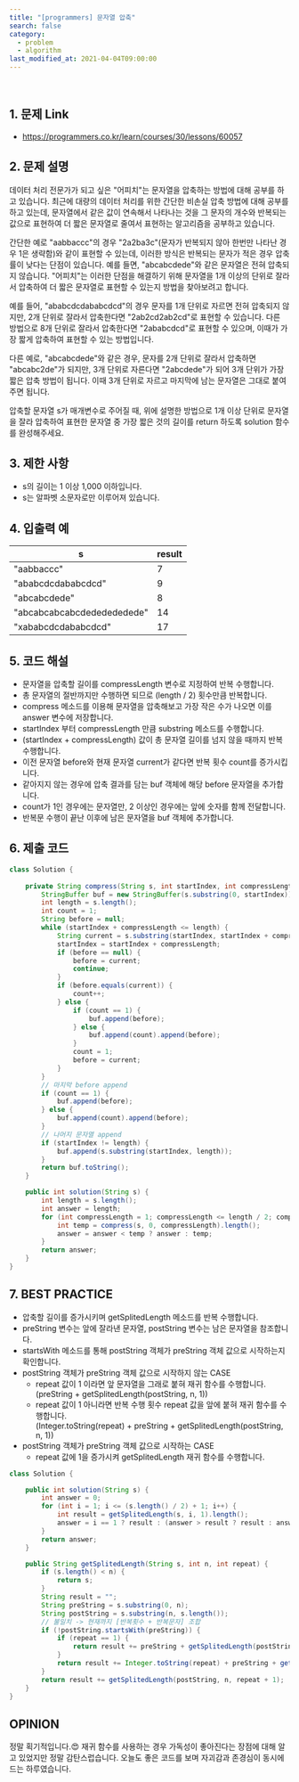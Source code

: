 ```yaml
---
title: "[programmers] 문자열 압축"
search: false
category:
  - problem
  - algorithm
last_modified_at: 2021-04-04T09:00:00
---
```


<br>

## 1. 문제 Link
- <https://programmers.co.kr/learn/courses/30/lessons/60057>

## 2. 문제 설명
데이터 처리 전문가가 되고 싶은 "어피치"는 문자열을 압축하는 방법에 대해 공부를 하고 있습니다. 
최근에 대량의 데이터 처리를 위한 간단한 비손실 압축 방법에 대해 공부를 하고 있는데, 
문자열에서 같은 값이 연속해서 나타나는 것을 그 문자의 개수와 반복되는 값으로 표현하여 더 짧은 문자열로 줄여서 표현하는 알고리즘을 공부하고 있습니다.

간단한 예로 "aabbaccc"의 경우 "2a2ba3c"(문자가 반복되지 않아 한번만 나타난 경우 1은 생략함)와 같이 표현할 수 있는데, 
이러한 방식은 반복되는 문자가 적은 경우 압축률이 낮다는 단점이 있습니다. 
예를 들면, "abcabcdede"와 같은 문자열은 전혀 압축되지 않습니다. 
"어피치"는 이러한 단점을 해결하기 위해 문자열을 1개 이상의 단위로 잘라서 압축하여 더 짧은 문자열로 표현할 수 있는지 방법을 찾아보려고 합니다.

예를 들어, "ababcdcdababcdcd"의 경우 문자를 1개 단위로 자르면 전혀 압축되지 않지만, 
2개 단위로 잘라서 압축한다면 "2ab2cd2ab2cd"로 표현할 수 있습니다. 
다른 방법으로 8개 단위로 잘라서 압축한다면 "2ababcdcd"로 표현할 수 있으며, 이때가 가장 짧게 압축하여 표현할 수 있는 방법입니다.

다른 예로, "abcabcdede"와 같은 경우, 문자를 2개 단위로 잘라서 압축하면 "abcabc2de"가 되지만, 
3개 단위로 자른다면 "2abcdede"가 되어 3개 단위가 가장 짧은 압축 방법이 됩니다. 
이때 3개 단위로 자르고 마지막에 남는 문자열은 그대로 붙여주면 됩니다.

압축할 문자열 s가 매개변수로 주어질 때, 
위에 설명한 방법으로 1개 이상 단위로 문자열을 잘라 압축하여 표현한 문자열 중 가장 짧은 것의 길이를 return 하도록 solution 함수를 완성해주세요.

## 3. 제한 사항
- s의 길이는 1 이상 1,000 이하입니다.
- s는 알파벳 소문자로만 이루어져 있습니다.

## 4. 입출력 예

| s | result |
|---|---|
| "aabbaccc" | 7 |
| "ababcdcdababcdcd" | 9 |
| "abcabcdede" | 8 |
| "abcabcabcabcdededededede" | 14 |
| "xababcdcdababcdcd" | 17 |

## 5. 코드 해설
- 문자열을 압축할 길이를 compressLength 변수로 지정하여 반복 수행합니다.
- 총 문자열의 절반까지만 수행하면 되므로 (length / 2) 횟수만큼 반복합니다.
- compress 메소드를 이용해 문자열을 압축해보고 가장 작은 수가 나오면 이를 answer 변수에 저장합니다.
- startIndex 부터 compressLength 만큼 substring 메소드를 수행합니다.
- (startIndex + compressLength) 값이 총 문자열 길이를 넘지 않을 때까지 반복 수행합니다. 
- 이전 문자열 before와 현재 문자열 current가 같다면 반복 횟수 count를 증가시킵니다.
- 같아지지 않는 경우에 압축 결과를 담는 buf 객체에 해당 before 문자열을 추가합니다.
- count가 1인 경우에는 문자열만, 2 이상인 경우에는 앞에 숫자를 함께 전달합니다.
- 반복문 수행이 끝난 이후에 남은 문자열을 buf 객체에 추가합니다.

## 6. 제출 코드

```java
class Solution {
    
    private String compress(String s, int startIndex, int compressLength) {
        StringBuffer buf = new StringBuffer(s.substring(0, startIndex));
        int length = s.length();
        int count = 1;
        String before = null;
        while (startIndex + compressLength <= length) {
            String current = s.substring(startIndex, startIndex + compressLength);
            startIndex = startIndex + compressLength;
            if (before == null) {
                before = current;
                continue;
            }
            if (before.equals(current)) {
                count++;
            } else {
                if (count == 1) {
                    buf.append(before);
                } else {
                    buf.append(count).append(before);
                }
                count = 1;
                before = current;
            }
        }
        // 마지막 before append
        if (count == 1) {
            buf.append(before);
        } else {
            buf.append(count).append(before);
        }
        // 나머지 문자열 append
        if (startIndex != length) {
            buf.append(s.substring(startIndex, length));
        }
        return buf.toString();
    }

    public int solution(String s) {
        int length = s.length();
        int answer = length;
        for (int compressLength = 1; compressLength <= length / 2; compressLength++) {
            int temp = compress(s, 0, compressLength).length();
            answer = answer < temp ? answer : temp;
        }
        return answer;
    }
}
```

## 7. BEST PRACTICE
- 압축할 길이를 증가시키며 getSplitedLength 메소드를 반복 수행합니다.
- preString 변수는 앞에 잘라낸 문자열, postString 변수는 남은 문자열을 참조합니다.
- startsWith 메소드를 통해 postString 객체가 preString 객체 값으로 시작하는지 확인합니다. 
- postString 객체가 preString 객체 값으로 시작하지 않는 CASE
    - repeat 값이 1 이라면 앞 문자열을 그래로 붙혀 재귀 함수를 수행합니다.<br>
      (preString + getSplitedLength(postString, n, 1))
    - repeat 값이 1 아니라면 반복 수행 횟수 repeat 값을 앞에 붙혀 재귀 함수를 수행합니다.<br>
      (Integer.toString(repeat) + preString + getSplitedLength(postString, n, 1))
- postString 객체가 preString 객체 값으로 시작하는 CASE
    - repeat 값에 1을 증가시켜 getSplitedLength 재귀 함수를 수행합니다.

```java
class Solution {

    public int solution(String s) {
        int answer = 0;
        for (int i = 1; i <= (s.length() / 2) + 1; i++) {
            int result = getSplitedLength(s, i, 1).length();
            answer = i == 1 ? result : (answer > result ? result : answer);
        }
        return answer;
    }

    public String getSplitedLength(String s, int n, int repeat) {
        if (s.length() < n) {
            return s;
        }
        String result = "";
        String preString = s.substring(0, n);
        String postString = s.substring(n, s.length());
        // 불일치 -> 현재까지 [반복횟수 + 반복문자] 조합
        if (!postString.startsWith(preString)) {
            if (repeat == 1) {
                return result += preString + getSplitedLength(postString, n, 1);
            }
            return result += Integer.toString(repeat) + preString + getSplitedLength(postString, n, 1);
        }
        return result += getSplitedLength(postString, n, repeat + 1);
    }
}
```

## OPINION
정말 획기적입니다.😍 
재귀 함수를 사용하는 경우 가독성이 좋아진다는 장점에 대해 알고 있었지만 정말 감탄스럽습니다. 
오늘도 좋은 코드를 보며 자괴감과 존경심이 동시에 드는 하루였습니다. 